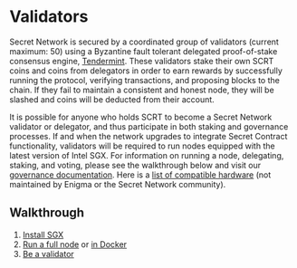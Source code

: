 # Validators

Secret Network is secured by a coordinated group of validators (current maximum: 50) using a Byzantine fault tolerant delegated proof-of-stake consensus engine, [Tendermint](https://tendermint.com). These validators stake their own SCRT coins and coins from delegators in order to earn rewards by successfully running the protocol, verifying transactions, and proposing blocks to the chain. If they fail to maintain a consistent and honest node, they will be slashed and coins will be deducted from their account.

It is possible for anyone who holds SCRT to become a Secret Network validator or delegator, and thus participate in both staking and governance processes. If and when the network upgrades to integrate Secret Contract functionality, validators will be required to run nodes equipped with the latest version of Intel SGX. For information on running a node, delegating, staking, and voting, please see the walkthrough below and visit our [governance documentation](../protocol/governance.md). Here is a [list of compatible hardware](https://github.com/ayeks/SGX-hardware) (not maintained by Enigma or the Secret Network community).

## Walkthrough

1. [Install SGX](setup-sgx.md)
2. [Run a full node](run-full-node-mainnet.md) or [in Docker](full-node-docker.md)
4. [Be a validator](join-validator-mainnet.md)
